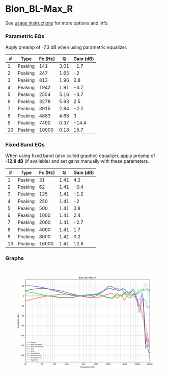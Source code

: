 # Blon_BL-Max_R
See [usage instructions](https://github.com/jaakkopasanen/AutoEq#usage) for more options and info.

### Parametric EQs
Apply preamp of -7.3 dB when using parametric equalizer.

|   # | Type    |   Fc (Hz) |    Q |   Gain (dB) |
|-----|---------|-----------|------|-------------|
|   1 | Peaking |       141 | 3.01 |        -1.7 |
|   2 | Peaking |       247 | 1.65 |        -2   |
|   3 | Peaking |       813 | 1.96 |         0.8 |
|   4 | Peaking |      1942 | 1.91 |        -3.7 |
|   5 | Peaking |      2554 | 5.16 |        -3.7 |
|   6 | Peaking |      3278 | 5.93 |         2.5 |
|   7 | Peaking |      3915 | 2.84 |        -2.2 |
|   8 | Peaking |      4883 | 4.68 |         3   |
|   9 | Peaking |      7490 | 0.37 |       -14.4 |
|  10 | Peaking |     10000 | 0.18 |        15.7 |

### Fixed Band EQs
When using fixed band (also called graphic) equalizer, apply preamp of **-12.8 dB** (if available) and set gains manually with these parameters.

|   # | Type    |   Fc (Hz) |    Q |   Gain (dB) |
|-----|---------|-----------|------|-------------|
|   1 | Peaking |        31 | 1.41 |         4.2 |
|   2 | Peaking |        62 | 1.41 |        -0.4 |
|   3 | Peaking |       125 | 1.41 |        -1.2 |
|   4 | Peaking |       250 | 1.41 |        -2   |
|   5 | Peaking |       500 | 1.41 |         0.8 |
|   6 | Peaking |      1000 | 1.41 |         2.4 |
|   7 | Peaking |      2000 | 1.41 |        -2.7 |
|   8 | Peaking |      4000 | 1.41 |         1.7 |
|   9 | Peaking |      8000 | 1.41 |         0.2 |
|  10 | Peaking |     16000 | 1.41 |        12.8 |

### Graphs
![](./Blon_BL-Max_R.png)
